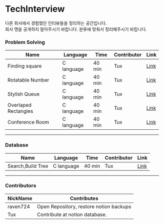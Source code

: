 # TechInterview

다른 회사에서 경험했던 인터뷰들을 정리하는 공간입니다.   
회사 명을 공개하지 말아주시기 바랍니다.
분류에 맞춰서 정리해주시기 바랍니다.

### Problem Solving
|Name|Language|Time|Contributor|Link|
|---|---|---|---|---|
|Finding square|C language|40 min|Tux|[Link](PS/Finding%20Square.md)|
|Rotatable Number|C language|40 min|Tux|[Link](PS/Rotatable%20Number.md)|
|Stylish Queue|C language|40 min|Tux|[Link](PS/Rotatable%20Number.md)|
|Overlaped Rectangles|C language|40 min|Tux|[Link](PS/Overlaped%20Rectangles.md)|
|Conference Room|C language|40 min|Tux|[Link](PS/Conference%20Room.md)|

* * *
### Database
|Name|Language|Time|Contributor|Link|
|---|---|---|---|---|
|Search,Build Tree|C language|40 min|Tux|[Link](DB/SearchBuild%20Tree.md)|

* * *
### Contributors
|NickName|Contributes|
|---|---|
|raven724|Open Repository, restore notion backups|
|Tux|Contribute at notion database.|